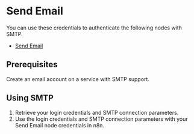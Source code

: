 # Send Email

You can use these credentials to authenticate the following nodes with SMTP.

- [Send Email](/integrations/builtin/core-nodes/n8n-nodes-base.sendemail/)

## Prerequisites

Create an email account on a service with SMTP support. 

## Using SMTP

1. Retrieve your login credentials and SMTP connection parameters.
2. Use the login credentials and SMTP connection parameters with your Send Email node credentials in n8n.
